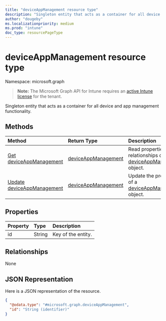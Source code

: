 ```yaml
---
title: "deviceAppManagement resource type"
description: "Singleton entity that acts as a container for all device and app management functionality."
author: "dougeby"
ms.localizationpriority: medium
ms.prod: "intune"
doc_type: resourcePageType
---
```


# deviceAppManagement resource type

Namespace: microsoft.graph

> **Note:** The Microsoft Graph API for Intune requires an [active Intune license](https://go.microsoft.com/fwlink/?linkid=839381) for the tenant.

Singleton entity that acts as a container for all device and app management functionality.

## Methods
|Method|Return Type|Description|
|:---|:---|:---|
|[Get deviceAppManagement](../api/intune-policyset-deviceappmanagement-get.md)|[deviceAppManagement](../resources/intune-policyset-deviceappmanagement.md)|Read properties and relationships of the [deviceAppManagement](../resources/intune-policyset-deviceappmanagement.md) object.|
|[Update deviceAppManagement](../api/intune-policyset-deviceappmanagement-update.md)|[deviceAppManagement](../resources/intune-policyset-deviceappmanagement.md)|Update the properties of a [deviceAppManagement](../resources/intune-policyset-deviceappmanagement.md) object.|

## Properties
|Property|Type|Description|
|:---|:---|:---|
|id|String|Key of the entity.|

## Relationships
None

## JSON Representation
Here is a JSON representation of the resource.
<!-- {
  "blockType": "resource",
  "keyProperty": "id",
  "@odata.type": "microsoft.graph.deviceAppManagement"
}
-->
``` json
{
  "@odata.type": "#microsoft.graph.deviceAppManagement",
  "id": "String (identifier)"
}
```




